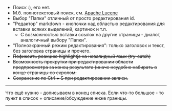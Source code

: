 * Поиск :), его нет.
* М.б. полнотекстовый поиск, см. [Apache Lucene](http://lucene.apache.org/core/)
* Выбор "Папки" отличный от просто редактирования id.
* "Редактор" markdown - кнопочки над областью редактирования для вставки всяких выделений, картинок и т.п.
  * С возможностью вставки ссылок на другие страницы - диалог, аналогичный выбору "Папки".
* "Полноэкранный режим редактирования": только заголовок и текст, без заголовка страницы и прочего.
* ~~Пофиксить реакцию highlightjs на невалидный язык (try-catch)~~
* ~~Возможность прокрутки при редактировании области предпросмотра за конец результата (иначе неудобно набирать в конце страницы со скролом.~~
* ~~Сохранение по Ctrl + S при редактировании записи.~~

---
Что ещё нужно - дописываем в конец списка. Если что-то большое - то пункт в список + описание/обсуждение ниже границы.

---